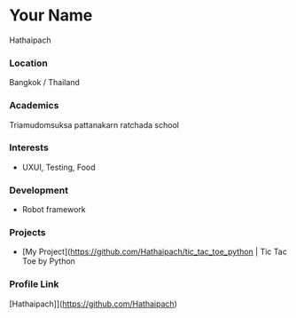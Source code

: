 
# Your Name
Hathaipach

### Location

Bangkok / Thailand

### Academics

Triamudomsuksa pattanakarn ratchada school

### Interests

- UXUI, Testing, Food

### Development

- Robot framework

### Projects

- [My Project](https://github.com/Hathaipach/tic_tac_toe_python |  Tic Tac Toe by Python

### Profile Link

[Hathaipach]](https://github.com/Hathaipach)